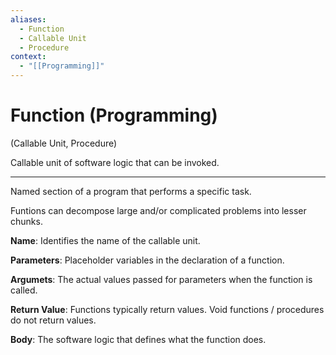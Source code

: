 ```yaml
---
aliases:
  - Function
  - Callable Unit
  - Procedure
context:
  - "[[Programming]]"
---
```


# Function (Programming)

(Callable Unit, Procedure)

Callable unit of software logic that can be invoked.

---

Named section of a program that performs a specific task.

Funtions can decompose large and/or complicated problems into lesser chunks.

**Name**: Identifies the name of the callable unit.

**Parameters**: Placeholder variables in the declaration of a function.

**Argumets**: The actual values passed for parameters when the function is called.

**Return Value**: Functions typically return values. Void functions / procedures do not return values.

**Body**: The software logic that defines what the function does.
